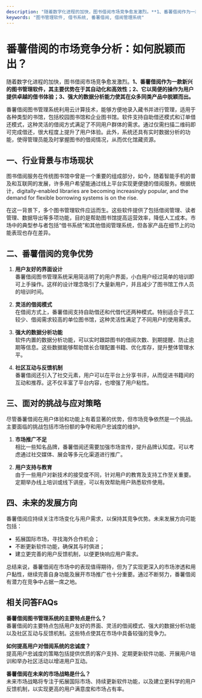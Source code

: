 ```yaml
---
description: "随着数字化进程的加快，图书借阅市场竞争愈发激烈。**1、番薯借阅作为一款新兴的图书管理软件，其主要优势在于其自动化和高效性；2、它以简便的操作为用户提供卓越的借书体验；3、强大的数据分析能力使其在众多同类产品中脱颖而出。** "
keywords: "图书管理软件, 借书系统, 番薯借阅, 借阅管理系统"
---
```

# 番薯借阅的市场竞争分析：如何脱颖而出？

随着数字化进程的加快，图书借阅市场竞争愈发激烈。**1、番薯借阅作为一款新兴的图书管理软件，其主要优势在于其自动化和高效性；2、它以简便的操作为用户提供卓越的借书体验；3、强大的数据分析能力使其在众多同类产品中脱颖而出。** 

番薯借阅图书管理系统利用云计算技术，能够方便地录入藏书并进行管理，适用于各种类型的书馆，包括校园图书馆和企业图书馆。软件支持自助借还模式和订单借还模式，这种灵活的借阅方式满足了不同用户群体的需求。通过仅需扫描二维码即可完成借还，很大程度上提升了用户体验。此外，系统还具有实时数据分析的功能，使得管理员能及时掌握图书的借阅情况，从而优化馆藏资源。

## **一、行业背景与市场现状**

图书借阅服务在传统图书馆中曾是一个重要的组成部分，如今，随着智能手机的普及和互联网的发展，许多用户希望能通过线上平台实现更便捷的借阅服务。根据统计，digitally-enabled libraries are becoming increasingly popular, and the demand for flexible borrowing systems is on the rise.

在这一背景下，多个图书管理软件应运而生。这些软件提供了包括借阅管理、读者管理、数据导出等多项功能，目的是帮助图书馆提高运营效率，降低人工成本。市场中的典型参与者包括“借书系统”和其他借阅管理系统，但各家产品在细节上的功能表现也存在差异。

## **二、番薯借阅的竞争优势**

1. **用户友好的界面设计**  
   番薯借阅图书管理系统采用简洁明了的用户界面，小白用户经过简单的培训即可上手操作。这样的设计理念吸引了大量新用户，并且减少了图书馆工作人员的培训时间。

2. **灵活的借阅模式**  
   在借阅方式上，番薯借阅支持自助借还和代借代还两种模式。特别适合于员工较少、借阅需求较高的单位图书馆，这种灵活性满足了不同用户的使用需求。

3. **强大的数据分析功能**  
   软件内置的数据分析功能，可以实时跟踪图书的借阅次数、到期提醒、防止逾期等信息。这些数据能够帮助馆长合理配置书籍、优化库存，提升整体管理水平。

4. **社区互动与反馈机制**  
   番薯借阅还引入了社交元素，用户可以在平台上分享书评，从而促进书籍间的互动和推荐。这不仅丰富了平台内容，也增强了用户粘性。

## **三、面对的挑战与应对策略**

尽管番薯借阅在用户体验和功能上有着显著的优势，但市场竞争依然是一个挑战。主要面临的挑战包括市场份额的争夺和用户忠诚度的维护。

1. **市场推广不足**  
   相比一些知名品牌，番薯借阅还需要加强市场宣传，提升品牌认知度。可以考虑通过社交媒体、展会等多元化渠道进行推广。

2. **用户支持与教育**  
   由于一些用户对新技术的接受度不同，针对用户的教育及支持工作至关重要。定期举办线上培训或线下讲座，可以有效帮助用户熟悉软件使用。

## **四、未来的发展方向**

番薯借阅应持续关注市场变化与用户需求，以保持其竞争优势。未来发展方向可能包括：

- 拓展国际市场，寻找海外合作机会；
- 不断更新软件功能，确保其与时俱进；
- 建立更完善的用户反馈机制，以便更快响应用户需求。

总结来说，番薯借阅在市场中的表现值得期待，但为了实现更深入的市场渗透和用户黏性，继续完善自身功能及展开市场推广也十分重要。通过不断努力，番薯借阅有潜力在竞争中占据一席之地。

## 相关问答FAQs

**番薯借阅图书管理系统的主要特点是什么？**  
番薯借阅的主要特点包括用户友好的界面、灵活的借阅模式、强大的数据分析功能以及社区互动与反馈机制。这些特点使其在市场中具备较强的竞争力。

**如何提高用户对借阅系统的忠诚度？**  
提高用户忠诚度的策略包括提供优质的客户支持、定期更新软件功能、开展用户培训和举办社区活动以增进用户互动。

**番薯借阅在未来的市场战略是什么？**  
未来市场战略将专注于拓展国际市场、持续更新软件功能，以及建立更科学的用户反馈机制，以实现更高的用户满意度和市场占有率。
